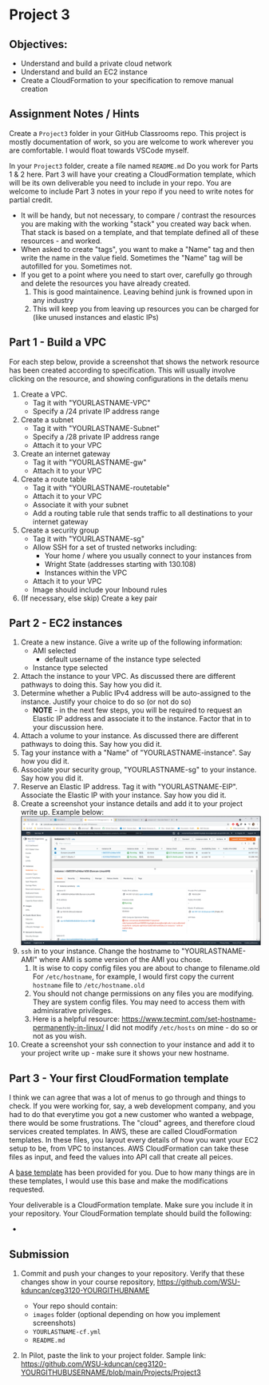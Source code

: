 # Project 3

## Objectives:

- Understand and build a private cloud network
- Understand and build an EC2 instance
- Create a CloudFormation to your specification to remove manual creation

## Assignment Notes / Hints

Create a `Project3` folder in your GitHub Classrooms repo.  This project is mostly documentation of work, so you are welcome to work wherever you are comfortable.  I would float towards VSCode myself.

In your `Project3` folder, create a file named `README.md`  Do you work for Parts 1 & 2 here.  Part 3 will have your creating a CloudFormation template, which will be its own deliverable you need to include in your repo.  You are welcome to include Part 3 notes in your repo if you need to write notes for partial credit.

- It will be handy, but not necessary, to compare / contrast the resources you are making with the working "stack" you created way back when.  That stack is based on a template, and that template defined all of these resources - and worked.
- When asked to create "tags", you want to make a "Name" tag and then write the name in the value field.  Sometimes the "Name" tag will be autofilled for you.  Sometimes not.
- If you get to a point where you need to start over, carefully go through and delete the resources you have already created.  
    1. This is good maintainence.  Leaving behind junk is frowned upon in any industry
    2. This will keep you from leaving up resources you can be charged for (like unused instances and elastic IPs)

## Part 1 - Build a VPC

For each step below, provide a screenshot that shows the network resource has been created according to specification.  This will usually involve clicking on the resource, and showing configurations in the details menu

1. Create a VPC.  
    - Tag it with "YOURLASTNAME-VPC"
    - Specify a /24 private IP address range
2. Create a subnet
    - Tag it with "YOURLASTNAME-Subnet"
    - Specify a /28 private IP address range
    - Attach it to your VPC
3. Create an internet gateway
    - Tag it with "YOURLASTNAME-gw"
    - Attach it to your VPC
4. Create a route table
    - Tag it with "YOURLASTNAME-routetable"
    - Attach it to your VPC
    - Associate it with your subnet
    - Add a routing table rule that sends traffic to all destinations to your internet gateway
5. Create a security group
    - Tag it with "YOURLASTNAME-sg"
    - Allow SSH for a set of trusted networks including:
        - Your home / where you usually connect to your instances from
        - Wright State (addresses starting with 130.108)
        - Instances within the VPC
    - Attach it to your VPC
    - Image should include your Inbound rules
6. (If necessary, else skip) Create a key pair

## Part 2 - EC2 instances

1. Create a new instance.  Give a write up of the following information:
    - AMI selected
        - default username of the instance type selected
    - Instance type selected
2. Attach the instance to your VPC.  As discussed there are different pathways to doing this.  Say how you did it.
3. Determine whether a Public IPv4 address will be auto-assigned to the instance.  Justify your choice to do so (or not do so)
    - **NOTE** - in the next few steps, you will be required to request an Elastic IP address and associate it to the instance.  Factor that in to your discussion here.
4. Attach a volume to your instance.  As discussed there are different pathways to doing this.  Say how you did it.
5. Tag your instance with a "Name" of "YOURLASTNAME-instance".  Say how you did it.
6. Associate your security group, "YOURLASTNAME-sg" to your instance.  Say how you did it.
7. Reserve an Elastic IP address.  Tag it with "YOURLASTNAME-EIP".  Associate the Elastic IP with your instance.  Say how you did it.
8. Create a screenshot your instance details and add it to your project write up.  Example below:
![sample instance details](sample.png)
9. `ssh` in to your instance.  Change the hostname to "YOURLASTNAME-AMI" where AMI is some version of the AMI you chose.
    1. It is wise to copy config files you are about to change to filename.old  For `/etc/hostname`, for example, I would first copy the current `hostname` file to `/etc/hostname.old`
    2. You should not change permissions on any files you are modifying.  They are system config files.  You may need to access them with adminisrative privileges.
    3. Here is a helpful resource: https://www.tecmint.com/set-hostname-permanently-in-linux/ I did not modify `/etc/hosts` on mine - do so or not as you wish.
10. Create a screenshot your ssh connection to your instance and add it to your project write up - make sure it shows your new hostname.


## Part 3 - Your first CloudFormation template

I think we can agree that was a lot of menus to go through and things to check.  If you were working for, say, a web development company, and you had to do that everytime you got a new customer who wanted a webpage, there would be some frustrations.  The "cloud" agrees, and therefore cloud services created templates.  In AWS, these are called CloudFormation templates.  In these files, you layout every details of how you want your EC2 setup to be, from VPC to instances.  AWS CloudFormation can take these files as input, and feed the values into API call that create all peices.

A [base template](cf-template.yml) has been provided for you.  Due to how many things are in these templates, I would use this base and make the modifications requested.

Your deliverable is a CloudFormation template.  Make sure you include it in your repository.  Your CloudFormation template should build the following:

- 

## Submission

1. Commit and push your changes to your repository.  Verify that these changes show in your course repository, https://github.com/WSU-kduncan/ceg3120-YOURGITHUBNAME
    - Your repo should contain:
    - `images` folder (optional depending on how you implement screenshots)
    - `YOURLASTNAME-cf.yml`
    - `README.md`

2. In Pilot, paste the link to your project folder.  Sample link: https://github.com/WSU-kduncan/ceg3120-YOURGITHUBUSERNAME/blob/main/Projects/Project3
